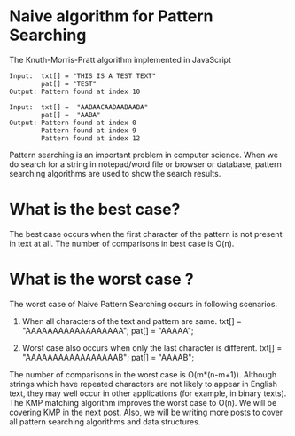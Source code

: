 #  Naive algorithm for Pattern Searching
The Knuth-Morris-Pratt algorithm implemented in JavaScript


````
Input:  txt[] = "THIS IS A TEST TEXT"
        pat[] = "TEST"
Output: Pattern found at index 10

Input:  txt[] =  "AABAACAADAABAABA"
        pat[] =  "AABA"
Output: Pattern found at index 0
        Pattern found at index 9
        Pattern found at index 12
````
Pattern searching is an important problem in computer science. When we do search for a string in notepad/word file or browser or database, pattern searching algorithms are used to show the search results. 

# What is the best case?
The best case occurs when the first character of the pattern is not present in text at all.
The number of comparisons in best case is O(n).

# What is the worst case ?

The worst case of Naive Pattern Searching occurs in following scenarios.
1) When all characters of the text and pattern are same. 
txt[] = "AAAAAAAAAAAAAAAAAA"; 
pat[] = "AAAAA";

2) Worst case also occurs when only the last character is different.
txt[] = "AAAAAAAAAAAAAAAAAB"; 
pat[] = "AAAAB";

The number of comparisons in the worst case is O(m*(n-m+1)). Although strings which have repeated characters are not likely to appear in English text, they may well occur in other applications (for example, in binary texts). The KMP matching algorithm improves the worst case to O(n). We will be covering KMP in the next post. Also, we will be writing more posts to cover all pattern searching algorithms and data structures.
